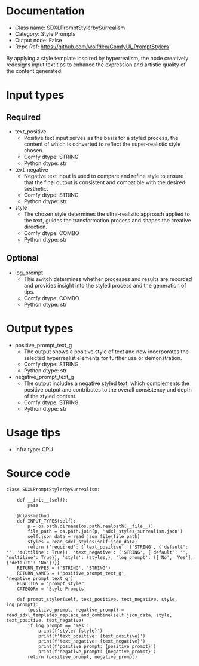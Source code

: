 # Documentation
- Class name: SDXLPromptStylerbySurrealism
- Category: Style Prompts
- Output node: False
- Repo Ref: https://github.com/wolfden/ComfyUi_PromptStylers

By applying a style template inspired by hyperrealism, the node creatively redesigns input text tips to enhance the expression and artistic quality of the content generated.

# Input types
## Required
- text_positive
    - Positive text input serves as the basis for a styled process, the content of which is converted to reflect the super-realistic style chosen.
    - Comfy dtype: STRING
    - Python dtype: str
- text_negative
    - Negative text input is used to compare and refine style to ensure that the final output is consistent and compatible with the desired aesthetic.
    - Comfy dtype: STRING
    - Python dtype: str
- style
    - The chosen style determines the ultra-realistic approach applied to the text, guides the transformation process and shapes the creative direction.
    - Comfy dtype: COMBO
    - Python dtype: str
## Optional
- log_prompt
    - This switch determines whether processes and results are recorded and provides insight into the styled process and the generation of tips.
    - Comfy dtype: COMBO
    - Python dtype: str

# Output types
- positive_prompt_text_g
    - The output shows a positive style of text and now incorporates the selected hyperrealist elements for further use or demonstration.
    - Comfy dtype: STRING
    - Python dtype: str
- negative_prompt_text_g
    - The output includes a negative styled text, which complements the positive output and contributes to the overall consistency and depth of the styled content.
    - Comfy dtype: STRING
    - Python dtype: str

# Usage tips
- Infra type: CPU

# Source code
```
class SDXLPromptStylerbySurrealism:

    def __init__(self):
        pass

    @classmethod
    def INPUT_TYPES(self):
        p = os.path.dirname(os.path.realpath(__file__))
        file_path = os.path.join(p, 'sdxl_styles_surrealism.json')
        self.json_data = read_json_file(file_path)
        styles = read_sdxl_styles(self.json_data)
        return {'required': {'text_positive': ('STRING', {'default': '', 'multiline': True}), 'text_negative': ('STRING', {'default': '', 'multiline': True}), 'style': (styles,), 'log_prompt': (['No', 'Yes'], {'default': 'No'})}}
    RETURN_TYPES = ('STRING', 'STRING')
    RETURN_NAMES = ('positive_prompt_text_g', 'negative_prompt_text_g')
    FUNCTION = 'prompt_styler'
    CATEGORY = 'Style Prompts'

    def prompt_styler(self, text_positive, text_negative, style, log_prompt):
        (positive_prompt, negative_prompt) = read_sdxl_templates_replace_and_combine(self.json_data, style, text_positive, text_negative)
        if log_prompt == 'Yes':
            print(f'style: {style}')
            print(f'text_positive: {text_positive}')
            print(f'text_negative: {text_negative}')
            print(f'positive_prompt: {positive_prompt}')
            print(f'negative_prompt: {negative_prompt}')
        return (positive_prompt, negative_prompt)
```